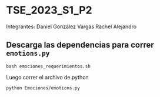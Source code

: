 # TSE_2023_S1_P2

Integrantes: 
Daniel González Vargas
Rachel
Alejandro

## Descarga las dependencias para correr `emotions.py`

`bash emociones_requerimientos.sh`

Luego correr el archivo de python 

`python Emociones/emotions.py`

